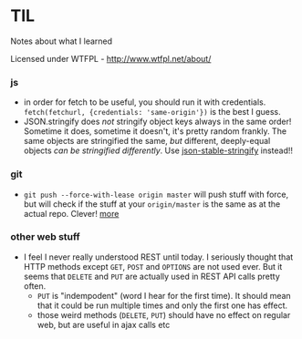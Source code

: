 # TIL

Notes about what I learned

Licensed under WTFPL - http://www.wtfpl.net/about/

### js
* in order for fetch to be useful, you should run it with credentials. `fetch(fetchurl, {credentials: 'same-origin'})` is the best I guess.
* JSON.stringify does *not* stringify object keys always in the same order! Sometime it does, sometime it doesn't, it's pretty random frankly. The same objects are stringified the same, *but* different, deeply-equal objects *can be stringified differently*. Use [json-stable-stringify](https://www.npmjs.com/package/json-stable-stringify) instead!!

### git

* `git push --force-with-lease origin master` will push stuff with force, but will check if the stuff at your `origin/master` is the same as at the actual repo. Clever! [more](https://developer.atlassian.com/blog/2015/04/force-with-lease/)

### other web stuff

* I feel I never really understood REST until today. I seriously thought that HTTP methods except `GET`, `POST` and `OPTIONS` are not used ever. But it seems that `DELETE` and `PUT` are actually used in REST API calls pretty often.
    * `PUT` is "indempodent" (word I hear for the first time). It should mean that it could be run multiple times and only the first one has effect.
    * those weird methods (`DELETE`, `PUT`) should have no effect on regular web, but are useful in ajax calls etc
